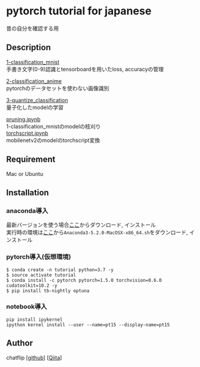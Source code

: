 pytorch tutorial for japanese
====

昔の自分を確認する用

## Description
[1-classification_mnist](https://github.com/chatflip/tutorial_pytorch_japanese/tree/master/1-classification_mnist)  
手書き文字(0-9)認識とtensorboardを用いたloss, accuracyの管理  

[2-classification_anime](https://github.com/chatflip/tutorial_pytorch_japanese/tree/master/2-classification_anime)  
pytorchのデータセットを使わない画像識別  

[3-quantize_classification](https://github.com/chatflip/tutorial_pytorch_japanese/tree/master/3-quantize_classification)  
量子化したmodelの学習  

[pruning.ipynb](https://github.com/chatflip/tutorial_pytorch_japanese/blob/master/notebook/pruning.ipynb)  
1-classification_mnistのmodelの枝刈り  
[torchscript.ipynb](https://github.com/chatflip/tutorial_pytorch_japanese/blob/master/notebook/torchscript.ipynb)  
mobilenetv2のmodelのtorchscript変換  

## Requirement
Mac or Ubuntu

## Installation
### anaconda導入
最新バージョンを使う場合[ここ](https://www.anaconda.com/distribution/)からダウンロード, インストール  
実行時の環境は[ここ](https://repo.continuum.io/archive/)から```Anaconda3-5.2.0-MacOSX-x86_64.sh```をダウンロード, インストール

### pytorch導入(仮想環境)
```
$ conda create -n tutorial python=3.7 -y
$ source activate tutorial
$ conda install -c pytorch pytorch=1.5.0 torchvision=0.6.0 cudatoolkit=10.2 -y
$ pip install tb-nightly optuna
```

### notebook導入
```
pip install ipykernel
ipython kernel install --user --name=pt15 --display-name=pt15
```

## Author
chatflip
[[github](https://github.com/chatflip)]
[[Qiita](https://qiita.com/chat-flip)]  
